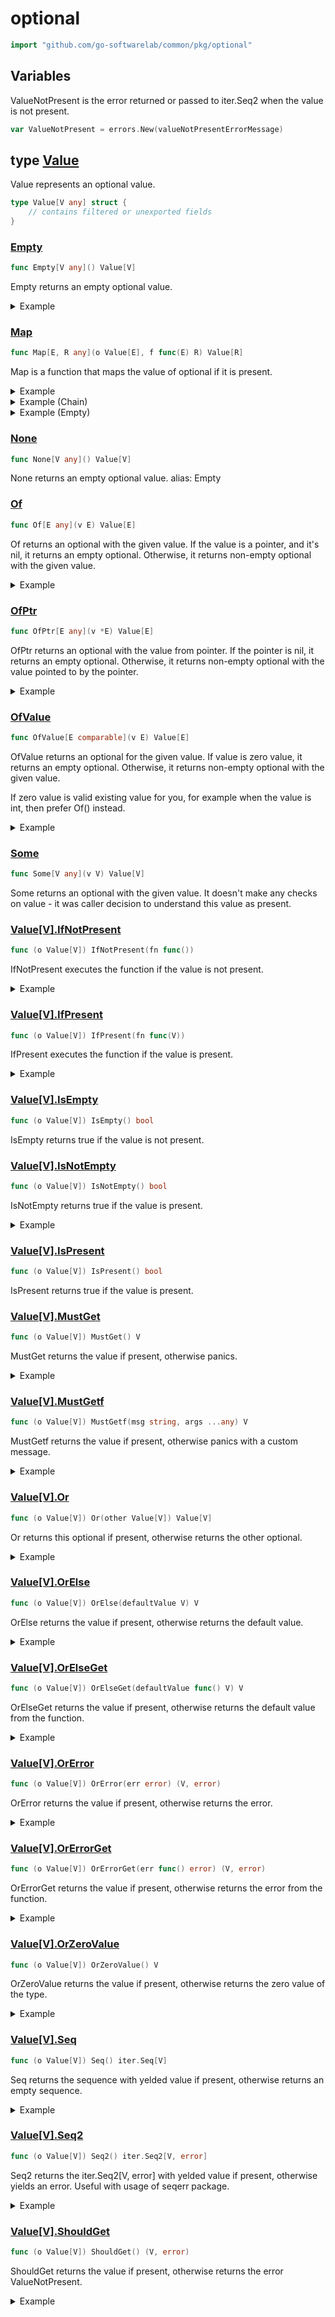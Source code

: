 # optional

```go
import "github.com/go-softwarelab/common/pkg/optional"
```



## Variables

<a name="ValueNotPresent"></a>ValueNotPresent is the error returned or passed to iter.Seq2 when the value is not present.

```go
var ValueNotPresent = errors.New(valueNotPresentErrorMessage)
```

<a name="Value"></a>
## type [Value](<https://github.com/go-softwarelab/common/blob/main/pkg/optional/optional.go#L19-L21>)

Value represents an optional value.

```go
type Value[V any] struct {
    // contains filtered or unexported fields
}
```

<a name="Empty"></a>
### [Empty](<https://github.com/go-softwarelab/common/blob/main/pkg/optional/optional.go#L24>)

```go
func Empty[V any]() Value[V]
```

Empty returns an empty optional value.

<details>
<summary>Example</summary>




```go
package main

import (
	"fmt"

	"github.com/go-softwarelab/common/pkg/optional"
)

func main() {
	opt := optional.Empty[string]()
	fmt.Println("Is empty:", opt.IsEmpty())
	fmt.Println("Is present:", opt.IsPresent())

}
```

**Output**

```
Is empty: true
Is present: false
```


</details>

<a name="Map"></a>
### [Map](<https://github.com/go-softwarelab/common/blob/main/pkg/optional/optional_funcs.go#L4>)

```go
func Map[E, R any](o Value[E], f func(E) R) Value[R]
```

Map is a function that maps the value of optional if it is present.

<details>
<summary>Example</summary>




```go
package main

import (
	"fmt"
	"strings"

	"github.com/go-softwarelab/common/pkg/optional"
)

func main() {
	// Map a present value
	opt := optional.Of("hello")

	// Map to uppercase
	upperOpt := optional.Map(opt, strings.ToUpper)
	fmt.Println("Mapped value:", upperOpt.MustGet())

	// Map with more complex function
	lenOpt := optional.Map(opt, func(s string) int {
		return len(s)
	})
	fmt.Println("String length:", lenOpt.MustGet())

}
```

**Output**

```
Mapped value: HELLO
String length: 5
```


</details>

<details>
<summary>Example (Chain)</summary>




```go
package main

import (
	"fmt"

	"github.com/go-softwarelab/common/pkg/optional"
)

func main() {
	// Chaining multiple Map operations
	opt := optional.Of(42)

	msg := optional.Map(opt, func(n int) string {
		return fmt.Sprintf("Number: %d", n)
	})

	result := optional.Map(msg, func(s string) []byte {
		return []byte(s)
	})

	// Check if result is present
	if result.IsPresent() {
		fmt.Printf("Result type: %T\n", result.MustGet())
		fmt.Printf("Result length: %d\n", len(result.MustGet()))
	}

}
```

**Output**

```
Result type: []uint8
Result length: 10
```


</details>

<details>
<summary>Example (Empty)</summary>




```go
package main

import (
	"fmt"
	"strings"

	"github.com/go-softwarelab/common/pkg/optional"
)

func main() {
	// Map an empty optional
	emptyOpt := optional.Empty[string]()

	// Map function won't be called for empty optionals
	mapped := optional.Map(emptyOpt, strings.ToUpper)

	fmt.Println("Is mapped empty:", mapped.IsEmpty())
	fmt.Println("Is mapped present:", mapped.IsPresent())

}
```

**Output**

```
Is mapped empty: true
Is mapped present: false
```


</details>

<a name="None"></a>
### [None](<https://github.com/go-softwarelab/common/blob/main/pkg/optional/optional.go#L30>)

```go
func None[V any]() Value[V]
```

None returns an empty optional value. alias: Empty

<a name="Of"></a>
### [Of](<https://github.com/go-softwarelab/common/blob/main/pkg/optional/optional.go#L43>)

```go
func Of[E any](v E) Value[E]
```

Of returns an optional with the given value. If the value is a pointer, and it's nil, it returns an empty optional. Otherwise, it returns non\-empty optional with the given value.

<details>
<summary>Example</summary>




```go
package main

import (
	"fmt"

	"github.com/go-softwarelab/common/pkg/optional"
)

func main() {
	// With a value
	opt := optional.Of("hello")
	fmt.Println("Value:", opt.MustGet())
	fmt.Println("Is empty:", opt.IsEmpty())

	// With a nil pointer
	var ptr *string = nil
	optPtr := optional.Of(ptr)
	fmt.Println("Nil pointer optional is empty:", optPtr.IsEmpty())

}
```

**Output**

```
Value: hello
Is empty: false
Nil pointer optional is empty: true
```


</details>

<a name="OfPtr"></a>
### [OfPtr](<https://github.com/go-softwarelab/common/blob/main/pkg/optional/optional.go#L55>)

```go
func OfPtr[E any](v *E) Value[E]
```

OfPtr returns an optional with the value from pointer. If the pointer is nil, it returns an empty optional. Otherwise, it returns non\-empty optional with the value pointed to by the pointer.

<details>
<summary>Example</summary>




```go
package main

import (
	"fmt"

	"github.com/go-softwarelab/common/pkg/optional"
)

func main() {
	// With a value pointer
	value := "hello"
	opt := optional.OfPtr(&value)
	fmt.Println("Value:", opt.MustGet())

	// With a nil pointer
	var nilPtr *string
	optNil := optional.OfPtr(nilPtr)
	fmt.Println("Is empty:", optNil.IsEmpty())

}
```

**Output**

```
Value: hello
Is empty: true
```


</details>

<a name="OfValue"></a>
### [OfValue](<https://github.com/go-softwarelab/common/blob/main/pkg/optional/optional.go#L68>)

```go
func OfValue[E comparable](v E) Value[E]
```

OfValue returns an optional for the given value. If value is zero value, it returns an empty optional. Otherwise, it returns non\-empty optional with the given value.

If zero value is valid existing value for you, for example when the value is int, then prefer Of\(\) instead.

<details>
<summary>Example</summary>




```go
package main

import (
	"fmt"

	"github.com/go-softwarelab/common/pkg/optional"
)

func main() {
	// Non-zero value
	opt := optional.OfValue(42)
	fmt.Println("Value present:", opt.IsPresent())
	fmt.Println("Value:", opt.MustGet())

	// Zero value
	optZero := optional.OfValue(0)
	fmt.Println("Zero value present:", optZero.IsPresent())

}
```

**Output**

```
Value present: true
Value: 42
Zero value present: false
```


</details>

<a name="Some"></a>
### [Some](<https://github.com/go-softwarelab/common/blob/main/pkg/optional/optional.go#L36>)

```go
func Some[V any](v V) Value[V]
```

Some returns an optional with the given value. It doesn't make any checks on value \- it was caller decision to understand this value as present.

<a name="Value[V].IfNotPresent"></a>
### [Value\[V\].IfNotPresent](<https://github.com/go-softwarelab/common/blob/main/pkg/optional/optional.go#L161>)

```go
func (o Value[V]) IfNotPresent(fn func())
```

IfNotPresent executes the function if the value is not present.

<details>
<summary>Example</summary>




```go
package main

import (
	"fmt"

	"github.com/go-softwarelab/common/pkg/optional"
)

func main() {
	opt := optional.Of("hello")
	empty := optional.Empty[string]()

	opt.IfNotPresent(func() {
		fmt.Println("This won't be printed")
	})

	empty.IfNotPresent(func() {
		fmt.Println("This executes when empty")
	})

}
```

**Output**

```
This executes when empty
```


</details>

<a name="Value[V].IfPresent"></a>
### [Value\[V\].IfPresent](<https://github.com/go-softwarelab/common/blob/main/pkg/optional/optional.go#L154>)

```go
func (o Value[V]) IfPresent(fn func(V))
```

IfPresent executes the function if the value is present.

<details>
<summary>Example</summary>




```go
package main

import (
	"fmt"

	"github.com/go-softwarelab/common/pkg/optional"
)

func main() {
	opt := optional.Of("hello")
	empty := optional.Empty[string]()

	opt.IfPresent(func(value string) {
		fmt.Println("Value is present:", value)
	})

	empty.IfPresent(func(value string) {
		fmt.Println("This won't be printed")
	})

}
```

**Output**

```
Value is present: hello
```


</details>

<a name="Value[V].IsEmpty"></a>
### [Value\[V\].IsEmpty](<https://github.com/go-softwarelab/common/blob/main/pkg/optional/optional.go#L168>)

```go
func (o Value[V]) IsEmpty() bool
```

IsEmpty returns true if the value is not present.

<a name="Value[V].IsNotEmpty"></a>
### [Value\[V\].IsNotEmpty](<https://github.com/go-softwarelab/common/blob/main/pkg/optional/optional.go#L178>)

```go
func (o Value[V]) IsNotEmpty() bool
```

IsNotEmpty returns true if the value is present.

<details>
<summary>Example</summary>




```go
package main

import (
	"fmt"

	"github.com/go-softwarelab/common/pkg/optional"
)

func main() {
	opt := optional.Of("hello")
	empty := optional.Empty[string]()

	fmt.Println("First is not empty:", opt.IsNotEmpty())
	fmt.Println("Second is not empty:", empty.IsNotEmpty())

}
```

**Output**

```
First is not empty: true
Second is not empty: false
```


</details>

<a name="Value[V].IsPresent"></a>
### [Value\[V\].IsPresent](<https://github.com/go-softwarelab/common/blob/main/pkg/optional/optional.go#L173>)

```go
func (o Value[V]) IsPresent() bool
```

IsPresent returns true if the value is present.

<a name="Value[V].MustGet"></a>
### [Value\[V\].MustGet](<https://github.com/go-softwarelab/common/blob/main/pkg/optional/optional.go#L95>)

```go
func (o Value[V]) MustGet() V
```

MustGet returns the value if present, otherwise panics.

<details>
<summary>Example</summary>




```go
package main

import (
	"fmt"

	"github.com/go-softwarelab/common/pkg/optional"
)

func main() {
	opt := optional.Of("hello")
	fmt.Println("Value:", opt.MustGet())

	// Note: Using MustGet on empty optional would panic
	// empty := optional.Empty[string]()
	// empty.MustGet() // would panic with "value is not present"

}
```

**Output**

```
Value: hello
```


</details>

<a name="Value[V].MustGetf"></a>
### [Value\[V\].MustGetf](<https://github.com/go-softwarelab/common/blob/main/pkg/optional/optional.go#L100>)

```go
func (o Value[V]) MustGetf(msg string, args ...any) V
```

MustGetf returns the value if present, otherwise panics with a custom message.

<details>
<summary>Example</summary>




```go
package main

import (
	"fmt"

	"github.com/go-softwarelab/common/pkg/optional"
)

func main() {
	opt := optional.Of("hello")
	fmt.Println("Value:", opt.MustGetf("Custom error: %s", "not found"))

	// Note: Using MustGetf on empty optional would panic with custom message
	// empty := optional.Empty[string]()
	// empty.MustGetf("Custom error: %s", "not found") // would panic with "Custom error: not found"

}
```

**Output**

```
Value: hello
```


</details>

<a name="Value[V].Or"></a>
### [Value\[V\].Or](<https://github.com/go-softwarelab/common/blob/main/pkg/optional/optional.go#L77>)

```go
func (o Value[V]) Or(other Value[V]) Value[V]
```

Or returns this optional if present, otherwise returns the other optional.

<details>
<summary>Example</summary>




```go
package main

import (
	"fmt"

	"github.com/go-softwarelab/common/pkg/optional"
)

func main() {
	opt1 := optional.Of("first")
	opt2 := optional.Of("second")
	empty := optional.Empty[string]()

	// Present optional takes precedence
	fmt.Println("First or second:", opt1.Or(opt2).MustGet())
	fmt.Println("Empty or second:", empty.Or(opt2).MustGet())

}
```

**Output**

```
First or second: first
Empty or second: second
```


</details>

<a name="Value[V].OrElse"></a>
### [Value\[V\].OrElse](<https://github.com/go-softwarelab/common/blob/main/pkg/optional/optional.go#L118>)

```go
func (o Value[V]) OrElse(defaultValue V) V
```

OrElse returns the value if present, otherwise returns the default value.

<details>
<summary>Example</summary>




```go
package main

import (
	"fmt"

	"github.com/go-softwarelab/common/pkg/optional"
)

func main() {
	opt := optional.Of("hello")
	empty := optional.Empty[string]()

	fmt.Println("Present value:", opt.OrElse("default"))
	fmt.Println("Empty value:", empty.OrElse("default"))

}
```

**Output**

```
Present value: hello
Empty value: default
```


</details>

<a name="Value[V].OrElseGet"></a>
### [Value\[V\].OrElseGet](<https://github.com/go-softwarelab/common/blob/main/pkg/optional/optional.go#L127>)

```go
func (o Value[V]) OrElseGet(defaultValue func() V) V
```

OrElseGet returns the value if present, otherwise returns the default value from the function.

<details>
<summary>Example</summary>




```go
package main

import (
	"fmt"

	"github.com/go-softwarelab/common/pkg/optional"
)

func main() {
	opt := optional.Of("hello")
	empty := optional.Empty[string]()

	counter := 0
	getDefault := func() string {
		counter++
		return fmt.Sprintf("default-%d", counter)
	}

	fmt.Println("Present value:", opt.OrElseGet(getDefault))
	fmt.Println("Empty value:", empty.OrElseGet(getDefault))
	fmt.Println("Empty value again:", empty.OrElseGet(getDefault))

}
```

**Output**

```
Present value: hello
Empty value: default-1
Empty value again: default-2
```


</details>

<a name="Value[V].OrError"></a>
### [Value\[V\].OrError](<https://github.com/go-softwarelab/common/blob/main/pkg/optional/optional.go#L136>)

```go
func (o Value[V]) OrError(err error) (V, error)
```

OrError returns the value if present, otherwise returns the error.

<details>
<summary>Example</summary>




```go
package main

import (
	"fmt"

	"github.com/go-softwarelab/common/pkg/optional"
)

func main() {
	opt := optional.Of(42)
	empty := optional.Empty[int]()

	val1, err1 := opt.OrError(fmt.Errorf("not found"))
	fmt.Println("Value:", val1)
	fmt.Println("Error:", err1)

	val2, err2 := empty.OrError(fmt.Errorf("not found"))
	fmt.Println("Empty value:", val2)
	fmt.Println("Empty error:", err2 != nil)

}
```

**Output**

```
Value: 42
Error: <nil>
Empty value: 0
Empty error: true
```


</details>

<a name="Value[V].OrErrorGet"></a>
### [Value\[V\].OrErrorGet](<https://github.com/go-softwarelab/common/blob/main/pkg/optional/optional.go#L145>)

```go
func (o Value[V]) OrErrorGet(err func() error) (V, error)
```

OrErrorGet returns the value if present, otherwise returns the error from the function.

<details>
<summary>Example</summary>




```go
package main

import (
	"fmt"

	"github.com/go-softwarelab/common/pkg/optional"
)

func main() {
	opt := optional.Of(42)
	empty := optional.Empty[int]()

	errCounter := 0
	getError := func() error {
		errCounter++
		return fmt.Errorf("not found-%d", errCounter)
	}

	val1, err1 := opt.OrErrorGet(getError)
	fmt.Println("Value:", val1)
	fmt.Println("Error:", err1)

	val2, err2 := empty.OrErrorGet(getError)
	fmt.Println("Empty value:", val2)
	fmt.Println("Empty error:", err2)

}
```

**Output**

```
Value: 42
Error: <nil>
Empty value: 0
Empty error: not found-1
```


</details>

<a name="Value[V].OrZeroValue"></a>
### [Value\[V\].OrZeroValue](<https://github.com/go-softwarelab/common/blob/main/pkg/optional/optional.go#L109>)

```go
func (o Value[V]) OrZeroValue() V
```

OrZeroValue returns the value if present, otherwise returns the zero value of the type.

<details>
<summary>Example</summary>




```go
package main

import (
	"fmt"

	"github.com/go-softwarelab/common/pkg/optional"
)

func main() {
	opt := optional.Of(42)
	empty := optional.Empty[int]()

	fmt.Println("Present value:", opt.OrZeroValue())
	fmt.Println("Empty value:", empty.OrZeroValue())

}
```

**Output**

```
Present value: 42
Empty value: 0
```


</details>

<a name="Value[V].Seq"></a>
### [Value\[V\].Seq](<https://github.com/go-softwarelab/common/blob/main/pkg/optional/optional.go#L183>)

```go
func (o Value[V]) Seq() iter.Seq[V]
```

Seq returns the sequence with yelded value if present, otherwise returns an empty sequence.

<details>
<summary>Example</summary>




```go
package main

import (
	"fmt"

	"github.com/go-softwarelab/common/pkg/optional"
	"github.com/go-softwarelab/common/pkg/seq"
)

func main() {
	opt := optional.Of("hello")

	var values []string
	seq.ForEach(opt.Seq(), func(value string) {
		values = append(values, value)
	})

	fmt.Println("Values:", values)

	empty := optional.Empty[string]()
	var emptyValues []string
	seq.ForEach(empty.Seq(), func(value string) {
		emptyValues = append(emptyValues, value)
	})

	fmt.Println("Empty values length:", len(emptyValues))

}
```

**Output**

```
Values: [hello]
Empty values length: 0
```


</details>

<a name="Value[V].Seq2"></a>
### [Value\[V\].Seq2](<https://github.com/go-softwarelab/common/blob/main/pkg/optional/optional.go#L193>)

```go
func (o Value[V]) Seq2() iter.Seq2[V, error]
```

Seq2 returns the iter.Seq2\[V, error\] with yelded value if present, otherwise yields an error. Useful with usage of seqerr package.

<details>
<summary>Example</summary>




```go
package main

import (
	"fmt"

	"github.com/go-softwarelab/common/pkg/optional"
	"github.com/go-softwarelab/common/pkg/seqerr"
)

func main() {
	opt := optional.Of("hello")
	empty := optional.Empty[string]()

	err := seqerr.ForEach(opt.Seq2(), func(value string) {
		fmt.Printf("Value: %s\n", value)
	})
	if err != nil {
		panic(err)
	}

	// With empty value
	err = seqerr.ForEach(empty.Seq2(), func(value string) {
		fmt.Printf("Unexpected value: %s\n", value)
	})
	if err != nil {
		fmt.Printf("Expected error: %v\n", err)
	}
}
```

**Output**

```
Value: hello
Expected error: value is not present
```


</details>

<a name="Value[V].ShouldGet"></a>
### [Value\[V\].ShouldGet](<https://github.com/go-softwarelab/common/blob/main/pkg/optional/optional.go#L86>)

```go
func (o Value[V]) ShouldGet() (V, error)
```

ShouldGet returns the value if present, otherwise returns the error ValueNotPresent.

<details>
<summary>Example</summary>




```go
package main

import (
	"fmt"

	"github.com/go-softwarelab/common/pkg/optional"
)

func main() {
	opt := optional.Of(42)
	empty := optional.Empty[int]()

	val1, err1 := opt.ShouldGet()
	fmt.Println("Value:", val1)
	fmt.Println("Error:", err1)

	val2, err2 := empty.ShouldGet()
	fmt.Println("Empty value:", val2)
	fmt.Println("Empty error:", err2)

}
```

**Output**

```
Value: 42
Error: <nil>
Empty value: 0
Empty error: value is not present
```


</details>